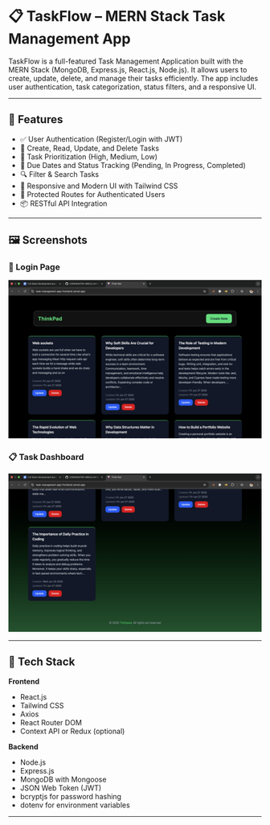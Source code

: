 # 📋 TaskFlow – MERN Stack Task Management App

TaskFlow is a full-featured Task Management Application built with the MERN Stack (MongoDB, Express.js, React.js, Node.js). It allows users to create, update, delete, and manage their tasks efficiently. The app includes user authentication, task categorization, status filters, and a responsive UI.

---

## 🚀 Features

- ✅ User Authentication (Register/Login with JWT)
- 📝 Create, Read, Update, and Delete Tasks
- 📌 Task Prioritization (High, Medium, Low)
- 📅 Due Dates and Status Tracking (Pending, In Progress, Completed)
- 🔍 Filter & Search Tasks
- 🎨 Responsive and Modern UI with Tailwind CSS
- 🔐 Protected Routes for Authenticated Users
- 📦 RESTful API Integration

---

## 🖼️ Screenshots
### 🔐 Login Page
![S1](../client/src/screenshots/s1.png)

### 📋 Task Dashboard
![S2](../client/src/screenshots/s2.png)

---

## 🧰 Tech Stack

**Frontend**  
- React.js  
- Tailwind CSS  
- Axios  
- React Router DOM  
- Context API or Redux (optional)

**Backend**  
- Node.js  
- Express.js  
- MongoDB with Mongoose  
- JSON Web Token (JWT)  
- bcryptjs for password hashing  
- dotenv for environment variables

---
